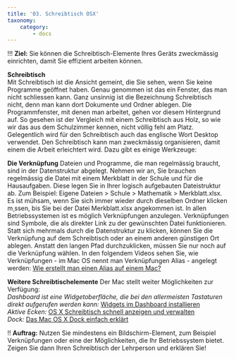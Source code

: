 ```yaml
---
title: '03. Schreibtisch OSX'
taxonomy:
    category:
        - docs
---
```


!!! **Ziel:** Sie können die Schreibtisch-Elemente Ihres Geräts zweckmässig einrichten, damit Sie effizient arbeiten können.

**Schreibtisch**<br>
Mit Schreibtisch ist die Ansicht gemeint, die Sie sehen, wenn Sie keine Programme geöffnet haben. Genau genommen ist das ein Fenster, das man nicht schliessen kann. Ganz unsinnig ist die Bezeichnung Schreibtisch nicht, denn man kann dort Dokumente und Ordner ablegen. Die Programmfenster, mit denen man arbeitet, gehen vor diesem Hintergrund auf. So gesehen ist der Vergleich mit einem Schreibtisch aus Holz, so wie wir das aus dem Schulzimmer kennen, nicht völlig fehl am Platz. Gelegentlich wird für den Schreibtisch auch das englische Wort Desktop verwendet. Den Schreibtisch kann man zweckmässig organisieren, damit einem die Arbeit erleichtert wird. Dazu gibt es einige Werkzeuge:

**Die Verknüpfung**
Dateien und Programme, die man regelmässig braucht, sind in der Datenstruktur abgelegt. Nehmen wir an, Sie brauchen regelmässig die Datei mit einem Merkblatt in der Schule und für die Hausaufgaben. Diese legen Sie in Ihrer logisch aufgebauten Dateistruktur ab. Zum Beispiel: Eigene Dateien > Schule > Mathematik > Merkblatt.xlsx. Es ist mühsam, wenn Sie sich immer wieder durch dieselben Ordner klicken m¸ssen, bis Sie bei der Datei  Merkblatt.xlsx angekommen ist. In allen Betriebssystemen ist es möglich Verknüpfungen anzulegen. Verknüpfungen sind Symbole, die als direkter Link zu der gewünschten Datei funktionieren. Statt sich mehrmals durch die Datenstruktur zu klicken, können Sie die Verknüpfung auf dem Schreibtisch oder an einem anderen günstigen Ort ablegen. Anstatt den langen Pfad durchzuklicken, müssen Sie nur noch auf die Verknüpfung wählen. In den folgendem Videos sehen Sie, wie Verknüpfungen - im Mac OS nennt man Verknüpfungen Alias - angelegt werden: 
[Wie erstellt man einen Alias auf einem Mac?](https://www.youtube.com/watch?v=vS_6nvYrO0I)

**Weitere Schreibtischelemente**
Der Mac stellt weiter Möglichkeiten zur Verfügung:<br>
*Dashboard ist eine Widgetoberfläche, die bei den allermeisten Tastaturen direkt aufgerufen werden kann:* 
[Widgets im Dashboard installieren](http://www.youtube.com/watch?v=Oc1s9p5-1P0)<br>
*Aktive Ecken:* [OS X Schreibtisch schnell anzeigen und verwalten](https://www.youtube.com/watch?v=X_kaXGNQLE8)<br>
*Dock:* [Das Mac OS X Dock einfach erklärt](http://www.youtube.com/watch?v=T8BGRnJoj_o)<br>

!! **Auftrag:** Nutzen Sie mindestens ein Bildschirm-Element, zum Beispiel Verknüpfungen oder eine der Möglichkeiten, die Ihr Betriebssystem bietet. Zeigen Sie dann Ihren Schreibtisch der Lehrperson und erklären Sie!
